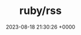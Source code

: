 ---
title: "ruby/rss"
link: "https://github.com/ruby/rss"
date: "2023-08-18 21:30:26 +0000"
description: "RSS reading and writing"
category: "github"
---